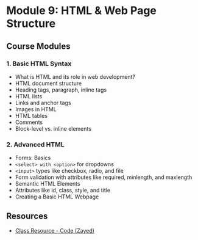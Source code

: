 # Module 9: HTML & Web Page Structure

## Course Modules

<!-- Forms: Basics | <select> with <option> for dropdowns |  <input> types like checkbox, radio, and file | form validation with attributes like required, minlength, and maxlength  | Semantic HTML Elements | attributes like id, class, style, and title | Creating a Basic HTML Webpage -->

### 1. **Basic HTML Syntax**

-   What is HTML and its role in web development?
-   HTML document structure
-   Heading tags, paragraph, inline tags
-   HTML lists
-   Links and anchor tags
-   Images in HTML
-   HTML tables
-   Comments
-   Block-level vs. inline elements

### 2. **Advanced HTML**

-   Forms: Basics
-   `<select> with <option>` for dropdowns
-   `<input>` types like checkbox, radio, and file
-   Form validation with attributes like required, minlength, and maxlength
-   Semantic HTML Elements
-   Attributes like id, class, style, and title
-   Creating a Basic HTML Webpage

## Resources

-   [Class Resource - Code (Zayed)](./resource/b04-03-html-02-m09.zip)
